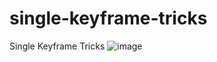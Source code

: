# single-keyframe-tricks
Single Keyframe Tricks
![image](https://github.com/nabinjana-dsc/single-keyframe-tricks/assets/120771456/47f4c881-b147-4c74-96e7-e9012f65cb43)
